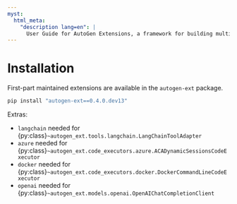 ```yaml
---
myst:
  html_meta:
    "description lang=en": |
      User Guide for AutoGen Extensions, a framework for building multi-agent applications with AI agents.
---
```


# Installation

First-part maintained extensions are available in the `autogen-ext` package.

```sh
pip install "autogen-ext==0.4.0.dev13"
```

Extras:

- `langchain` needed for {py:class}`~autogen_ext.tools.langchain.LangChainToolAdapter`
- `azure` needed for {py:class}`~autogen_ext.code_executors.azure.ACADynamicSessionsCodeExecutor`
- `docker` needed for {py:class}`~autogen_ext.code_executors.docker.DockerCommandLineCodeExecutor`
- `openai` needed for {py:class}`~autogen_ext.models.openai.OpenAIChatCompletionClient`
